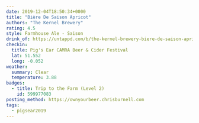 ```yaml
---
date: 2019-12-04T18:50:34+0000
title: "Bière De Saison Apricot"
authors: "The Kernel Brewery"
rating: 4.5
style: Farmhouse Ale - Saison
drink_of: https://untappd.com/b/the-kernel-brewery-biere-de-saison-apricot/2063244
checkin:
  title: Pig's Ear CAMRA Beer & Cider Festival
  lat: 51.552
  long: -0.052
weather:
  summary: Clear
  temperature: 3.88
badges:
  - title: Trip to the Farm (Level 2)
    id: 599977083
posting_method: https://ownyourbeer.chrisburnell.com
tags:
  - pigsear2019
---
```

